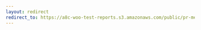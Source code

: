```yaml
---
layout: redirect
redirect_to: https://a8c-woo-test-reports.s3.amazonaws.com/public/pr-merge/42810/api/index.html
---
```

